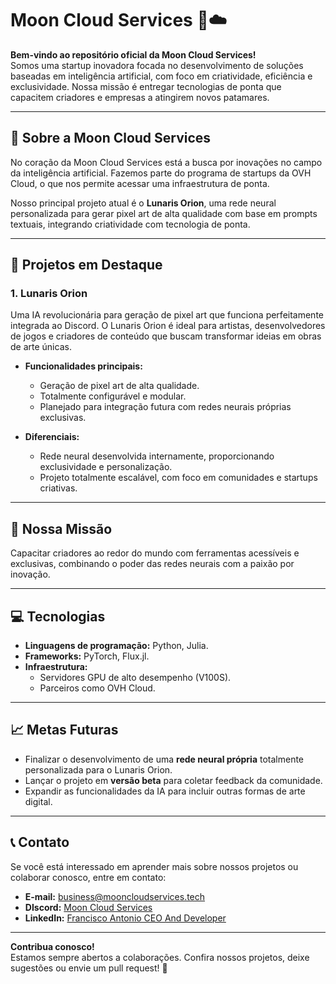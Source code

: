 # Moon Cloud Services 🌙☁️

**Bem-vindo ao repositório oficial da Moon Cloud Services!**  
Somos uma startup inovadora focada no desenvolvimento de soluções baseadas em inteligência artificial, com foco em criatividade, eficiência e exclusividade. Nossa missão é entregar tecnologias de ponta que capacitem criadores e empresas a atingirem novos patamares.

---

## 🚀 Sobre a Moon Cloud Services

No coração da Moon Cloud Services está a busca por inovações no campo da inteligência artificial. Fazemos parte do programa de startups da OVH Cloud, o que nos permite acessar uma infraestrutura de ponta.  

Nosso principal projeto atual é o **Lunaris Orion**, uma rede neural personalizada para gerar pixel art de alta qualidade com base em prompts textuais, integrando criatividade com tecnologia de ponta.  

---

## 🌌 Projetos em Destaque

### 1. **Lunaris Orion**
Uma IA revolucionária para geração de pixel art que funciona perfeitamente integrada ao Discord. O Lunaris Orion é ideal para artistas, desenvolvedores de jogos e criadores de conteúdo que buscam transformar ideias em obras de arte únicas.

- **Funcionalidades principais:**
  - Geração de pixel art de alta qualidade.
  - Totalmente configurável e modular.
  - Planejado para integração futura com redes neurais próprias exclusivas.

- **Diferenciais:**
  - Rede neural desenvolvida internamente, proporcionando exclusividade e personalização.
  - Projeto totalmente escalável, com foco em comunidades e startups criativas.

---

## 🌟 Nossa Missão

Capacitar criadores ao redor do mundo com ferramentas acessíveis e exclusivas, combinando o poder das redes neurais com a paixão por inovação.

---

## 💻 Tecnologias

- **Linguagens de programação:** Python, Julia.  
- **Frameworks:** PyTorch, Flux.jl.  
- **Infraestrutura:** 
  - Servidores GPU de alto desempenho (V100S).  
  - Parceiros como OVH Cloud.  

---

## 📈 Metas Futuras

- Finalizar o desenvolvimento de uma **rede neural própria** totalmente personalizada para o Lunaris Orion.  
- Lançar o projeto em **versão beta** para coletar feedback da comunidade.  
- Expandir as funcionalidades da IA para incluir outras formas de arte digital.  

---

## 📞 Contato

Se você está interessado em aprender mais sobre nossos projetos ou colaborar conosco, entre em contato:  

- **E-mail:** [business@mooncloudservices.tech](mailto:business@mooncloudservices.tech)  
- **DIscord:** [Moon Cloud Services](https://discord.gg/JNsfzEwMtC)  
- **LinkedIn:** [Francisco Antonio CEO And Developer](https://www.linkedin.com/in/francisco-antonio-0434aa284/)  

---

**Contribua conosco!**  
Estamos sempre abertos a colaborações. Confira nossos projetos, deixe sugestões ou envie um pull request! 🌟  
